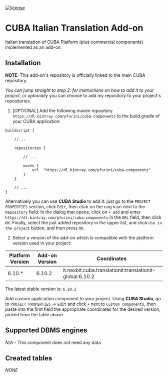 [![license](https://img.shields.io/badge/license-Apache%20License%202.0-blue.svg?style=flat)](http://www.apache.org/licenses/LICENSE-2.0)

# CUBA Italian Translation Add-on

Italian translation of CUBA Platform (plus commercial components) implemented as an add-on.

## Installation

**NOTE**: This add-on's repository is officially linked to the main CUBA repository.

*You can jump straight to step 2. for instructions on how to add it to your project*, or *optionally*
you can choose to add my repository to your project's repositories.  

1. [*OPTIONAL*] Add the following maven repository `https://dl.bintray.com/pfurini/cuba-components` to the build.gradle of your CUBA application:

```
buildscript {
    
    //...
    
    repositories {
    
        // ...
    
        maven {
            url  "https://dl.bintray.com/pfurini/cuba-components"
        }
    }
    
    // ...
}
```

Alternatively you can use **CUBA Studio** to add it: just go to the `PROJECT PROPERTIES` section,
click `Edit`, then click on the cog icon next to the `Repository` field.
In the dialog that opens, click on `+ Add` and enter `https://dl.bintray.com/pfurini/cuba-components`
in the `URL` field, then click `OK`. Finally, select the just added repository in the upper list,
and click `Use in the project` button, and then press `OK`.

2. Select a version of the add-on which is compatible with the platform version used in your project:

| Platform Version | Add-on Version | Coordinates
| ---------------- | -------------- | ------------
| 6.10.*           | 6.10.2          | it.nexbit.cuba.translationit:translationit-global:6.10.2

The latest stable version is: `6.10.2`

Add custom application component to your project. Using **CUBA Studio**, go to `PROJECT PROPERTIES` -> `Edit` and click `+` next to `Custom components`,
then paste into the first field the appropriate coordinates for the desired version, picked from the table above.

## Supported DBMS engines

_N/A_ - This component does not need any data

## Created tables

_NONE_
